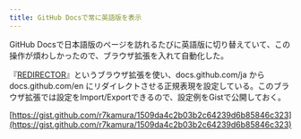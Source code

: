```yaml
---
title: GitHub Docsで常に英語版を表示
---
```

GitHub Docsで日本語版のページを訪れるたびに英語版に切り替えていて、この操作が煩わしかったので、ブラウザ拡張を入れて自動化した。

『[REDIRECTOR](https://einaregilsson.com/redirector/)』というブラウザ拡張を使い、docs.github.com/ja から docs.github.com/en にリダイレクトさせる正規表現を設定している。このブラウザ拡張では設定をImport/Exportできるので、設定例をGistで公開しておく。

[https://gist.github.com/r7kamura/1509da4c2b03b2c64239d6b85846c323](https://gist.github.com/r7kamura/1509da4c2b03b2c64239d6b85846c323)
